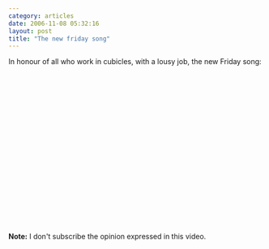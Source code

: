 ```yaml
---
category: articles
date: 2006-11-08 05:32:16
layout: post
title: "The new friday song"
---
```


<p>In honour of all who work in cubicles, with a lousy job, the new Friday song:</p><p><iframe title="The new friday song" width="480" height="300" data-src="//www.youtube.com/embed/Hjhi_FHxY8k" frameborder="0" allowfullscreen></iframe></p><p><b>Note:</b> I don't subscribe the opinion expressed in this video.</p>
